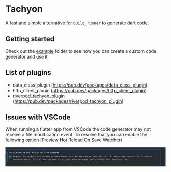 # Tachyon

A fast and simple alternative for `build_runner` to generate dart code.

## Getting started

Check out the [example](https://github.com/spideythewebhead/tachyon/tree/main/example) folder to see how you can create a custom code generator
and use it

## List of plugins

- data_class_plugin (https://pub.dev/packages/data_class_plugin)
- http_client_plugin (https://pub.dev/packages/http_client_plugin)
- riverpod_tachyon_plugin (https://pub.dev/packages/riverpod_tachyon_plugin)

## Issues with VSCode

When running a flutter app from VSCode the code generator may not receive a file modification event.
To resolve that you can enable the following option (Preview Hot Reload On Save Watcher)

<img src="https://raw.githubusercontent.com/spideythewebhead/tachyon/main/images/vscode_watcher_option.png">